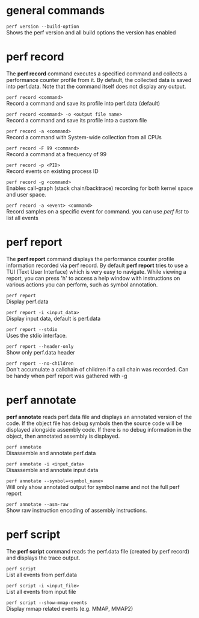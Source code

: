 # general commands
`perf version --build-option`  
Shows the perf version and all build options the version has enabled

# perf record
The **perf record** command executes a specified command and collects a performance counter profile
from it. By default, the collected data is saved into perf.data. Note that the command itself does
not display any output.

`perf record <command>`  
Record a command and save its profile into perf.data (default)

`perf record <command> -o <output file name>`  
Record a command and save its profile into a custom file

`perf record -a <command>`  
Record a command with System-wide collection from all CPUs

`perf record -F 99 <command>`  
Record a command at a frequency of 99

`perf record -p <PID>`  
Record events on existing process ID

`perf record -g <command>`  
Enables call-graph (stack chain/backtrace) recording for both kernel space and user space.

`perf record -a <event> <command>`  
Record samples on a specific event for command. you can use *perf list* to list all events

# perf report
The **perf report** command displays the performance counter profile information recorded via perf
record. By default **perf report** tries to use a TUI (Text User Interface) which is very easy to
navigate. While viewing a report, you can press 'h' to access a help window with instructions on
various actions you can perform, such as symbol annotation.

`perf report`  
Display perf.data

`perf report -i <input_data>`  
Display input data, default is perf.data 

`perf report --stdio`  
Uses the stdio interface.

`perf report --header-only`  
Show only perf.data header 

`perf report --no-children`  
Don't accumulate a callchain of children if a call chain was recorded. Can be handy when perf report
was gathered with -g

# perf annotate
**perf annotate** reads perf.data file and displays an annotated version of the code. If the object
file has debug symbols then the source code will be displayed alongside assembly code. If there is
no debug information in the object, then annotated assembly is displayed.  

`perf annotate`  
Disassemble and annotate perf.data

`perf annotate -i <input_data>`  
Disassemble and annotate input data

`perf annotate --symbol=<symbol_name>`  
Will only show annotated output for symbol name and not the full perf report

`perf annotate --asm-raw`  
Show raw instruction encoding of assembly instructions.

# perf script
The **perf script** command reads the perf.data file (created by perf record) and displays the trace
output.

`perf script`  
List all events from perf.data

`perf script -i <input_file>`  
List all events from input file

`perf script --show-mmap-events`  
Display mmap related events (e.g. MMAP, MMAP2)
